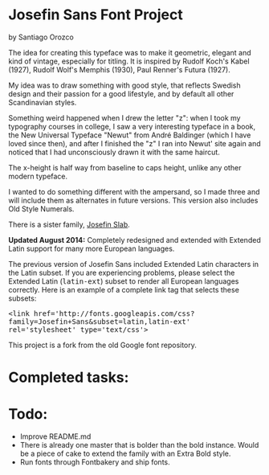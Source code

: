 # Josefin Sans Font Project
by Santiago Orozco

<p>The idea for creating this typeface was to make it geometric, elegant and kind of vintage, especially for titling. It is inspired by Rudolf Koch's Kabel (1927), Rudolf Wolf's Memphis (1930), Paul Renner's Futura (1927).</p>

<p>My idea was to draw something with good style, that reflects Swedish design and their passion for a good lifestyle, and by default all other Scandinavian styles.</p>

<p>Something weird happened when I drew the letter "z": when I took my typography courses in college, I saw a very interesting typeface in a book, the New Universal Typeface "Newut" from André Baldinger (which I have loved since then), and after I finished the "z" I ran into Newut' site again and noticed that I had unconsciously drawn it with the same haircut.</p>

<p>The x-height is half way from baseline to caps height, unlike any other modern typeface.</p>

<p>I wanted to do something different with the ampersand, so I made three and will include them as alternates in future versions. This version also includes Old Style Numerals.</p>

<p>There is a sister family, <a href="https://www.google.com/fonts/specimen/Josefin+Slab">Josefin Slab</a>.</p>

<p><b>Updated August 2014:</b> Completely redesigned and extended with Extended Latin support for many more European languages.</p>

<p>The previous version of Josefin Sans included Extended Latin characters in the Latin subset. If you are experiencing problems, please select the Extended Latin (<span style="font-family: Monaco, Consolas, 'Lucida Console', 'Andale Mono', AndaleMono, monospace;">latin-ext</span>) subset to render all European languages correctly. Here is an example of a complete link tag that selects these subsets:</p>

<p style="font-family: Monaco, Consolas, 'Lucida Console', 'Andale Mono', AndaleMono, monospace;">&lt;link href='http://fonts.googleapis.com/css?family=Josefin+Sans&amp;subset=latin,latin-ext' rel='stylesheet' type='text/css'&gt;</p>

This project is a fork from the old Google font repository.

# Completed tasks:

# Todo:

* Improve README.md
* There is already one master that is bolder than the bold instance. Would be a piece of cake to extend the family with an Extra Bold style.
* Run fonts through Fontbakery and ship fonts.
